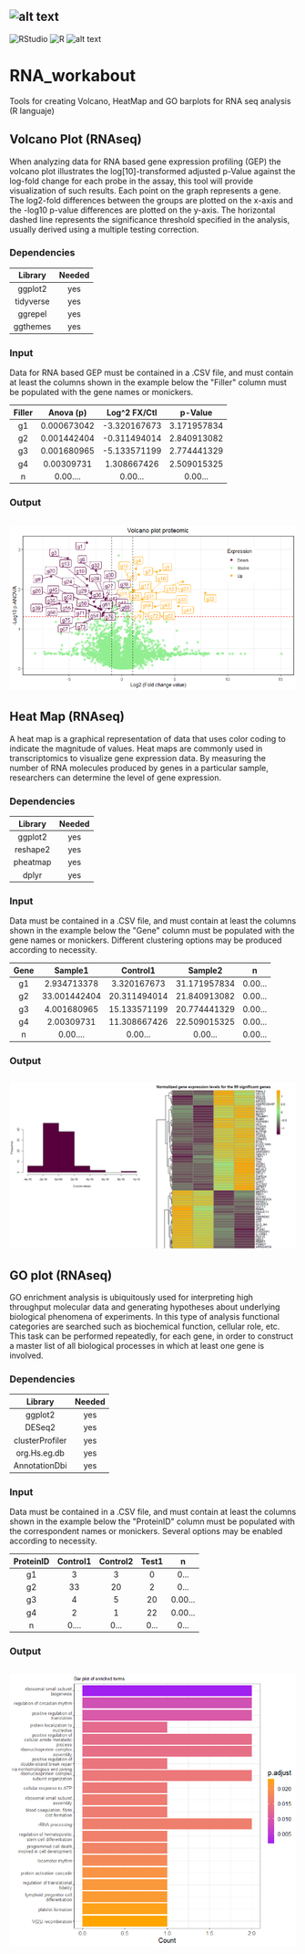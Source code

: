 ## ![alt text](https://github.com/ArcanaBatch/RNA_workabout/blob/main/Images/Imagen1.bmp)


 ![RStudio](https://img.shields.io/badge/RStudio-4285F4?style=for-the-badge&logo=rstudio&logoColor=white)
 ![R](https://img.shields.io/badge/r-%23276DC3.svg?style=for-the-badge&logo=r&logoColor=white)
  ![alt text](https://img.shields.io/badge/Version-1.01-brightgreen)
# RNA_workabout
Tools for creating Volcano, HeatMap and GO barplots for RNA seq analysis (R languaje)
## Volcano Plot (RNAseq)
When analyzing data for RNA based gene expression profiling (GEP) the volcano plot illustrates the log[10]-transformed adjusted p-Value against the log-fold change for each probe in the assay, this tool will provide visualization of such results.
Each point on the graph represents a gene. The log2-fold differences between the groups are plotted on the x-axis and the -log10 p-value differences are plotted on the y-axis. The horizontal dashed line represents the significance threshold specified in the analysis, usually derived using a multiple testing correction.

### Dependencies # 

| Library | Needed |
| :----: | :----: |
| ggplot2 | yes |
| tidyverse | yes |
| ggrepel | yes |
| ggthemes | yes |

### Input # 

Data for RNA based GEP must be contained in a .CSV file, and must contain at least the columns shown in the example below the "Filler" column must be populated with the gene names or monickers.

| Filler |	Anova (p) |	Log^2 FX/Ctl |	p-Value |
| :---: | :---: | :---: | :---: |
| g1 |	0.000673042 |	-3.320167673 |	3.171957834 |
| g2 |	0.001442404 |	-0.311494014 |	2.840913082 |
| g3 |	0.001680965 |	-5.133571199 |	2.774441329 |
| g4 |	0.00309731 |	1.308667426 |	2.509015325 |
| n | 0.00.... | 0.00... | 0.00... |



### Output # 




## ![alt text](https://github.com/ArcanaBatch/RNA_workabout/blob/main/Images/volcano.png)


## Heat Map (RNAseq)
A heat map is a graphical representation of data that uses color coding to indicate the magnitude of values. Heat maps are commonly used in transcriptomics to visualize gene expression data. By measuring the number of RNA molecules produced by genes in a particular sample, researchers can determine the level of gene expression.

### Dependencies # 

| Library | Needed |
| :----: | :----: |
| ggplot2 | yes |
| reshape2 | yes |
| pheatmap | yes |
| dplyr | yes |

### Input # 

Data must be contained in a .CSV file, and must contain at least the columns shown in the example below the "Gene" column must be populated with the gene names or monickers. Different clustering options may be produced according to necessity.

| Gene |	Sample1 |	Control1 |	Sample2 | n |
| :---: | :---: | :---: | :---: | :---: | 
| g1 |	2.934713378 |	3.320167673 |	31.171957834 | 0.00... |
| g2 |	33.001442404 |	20.311494014 |	21.840913082 | 0.00... |
| g3 |	4.001680965 |	15.133571199 |	20.774441329 | 0.00... |
| g4 |	2.00309731 |	11.308667426 |	22.509015325 | 0.00... |
| n | 0.00.... | 0.00... | 0.00... | 0.00... |


### Output # 


## ![alt text](https://github.com/ArcanaBatch/RNA_workabout/blob/main/Images/heat.png)



## GO plot (RNAseq)
GO enrichment analysis is ubiquitously used for interpreting high throughput molecular data and generating hypotheses about underlying biological phenomena of experiments. In this type of analysis functional categories are searched such as biochemical function, cellular role, etc. This task can be performed repeatedly, for each gene, in order to construct a master list of all biological processes in which at least one gene is involved.

### Dependencies # 

| Library | Needed |
| :----: | :----: |
| ggplot2 | yes |
| DESeq2 | yes |
| clusterProfiler | yes |
| org.Hs.eg.db | yes |
| AnnotationDbi | yes |

### Input # 

Data must be contained in a .CSV file, and must contain at least the columns shown in the example below the "ProteinID" column must be populated with the correspondent names or monickers. Several options may be enabled according to necessity.

| ProteinID |	Control1 |	Control2 |	Test1 | n |
| :---: | :---: | :---: | :---: | :---: | 
| g1 |	3 |	3 |	0 | 0... |
| g2 |	33 |	20 |	2 | 0... |
| g3 |	4 |	5 |	20 | 0.00... |
| g4 |	2 |	1 |	22 | 0.00... |
| n | 0.... | 0... | 0... | 0... |


### Output # 


## ![alt text](https://github.com/ArcanaBatch/RNA_workabout/blob/main/Images/GOplot.png)




